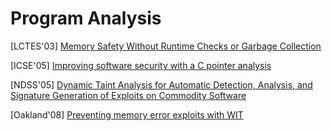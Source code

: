 # Program Analysis

[LCTES'03] [Memory Safety Without Runtime Checks or Garbage
Collection](https://argp.github.io/public/a8f45baeab77e1bf41d30dce444523b3.pdf)

[ICSE'05] [Improving software security with a C pointer
analysis](https://suif.stanford.edu/papers/icse05.pdf) 

[NDSS'05] [Dynamic Taint Analysis for Automatic Detection, Analysis, and
Signature Generation of Exploits on Commodity
Software](http://www.valgrind.org/docs/newsome2005.pdf)

[Oakland'08] [Preventing memory error exploits with
WIT](https://www.doc.ic.ac.uk/~cristic/papers/wit-sp-ieee-08.pdf) 
